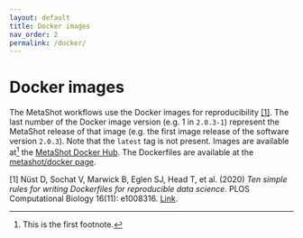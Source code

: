 ```yaml
---
layout: default
title: Docker images
nav_order: 2
permalink: /docker/
---
```


# Docker images

The MetaShot workflows use the Docker images for reproducibility [[1]](#1). The
last number of the Docker image version (e.g. 1 in `2.0.3-1`) represent the
MetaShot release of that image (e.g. the first image release of the software
version `2.0.3`). Note that the `latest` tag is not present. Images are
available at[^2] the [MetaShot Docker Hub](https://hub.docker.com/u/metashot/). The
Dockerfiles are available at the [metashot/docker
page](https://github.com/metashot/docker).

<a name="1">[1]</a> Nüst D, Sochat V, Marwick B, Eglen SJ, Head T, et al. (2020)
                    _Ten simple rules for writing Dockerfiles for reproducible
                    data science_. PLOS Computational Biology 16(11): e1008316.
                    [Link](https://doi.org/10.1371/journal.pcbi.1008316).
[^2]: This is the first footnote.